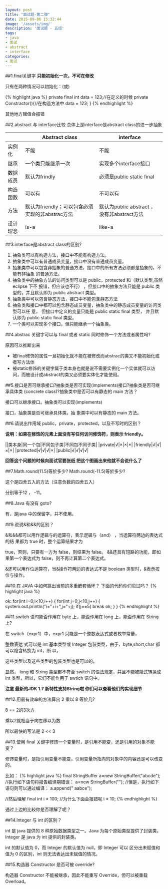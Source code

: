 ```yaml
---
layout: post
title: "面试题-第二弹"
date: 2015-09-06 15:32:44
image: '/assets/img/'
description: '面试题 - 五组'
tags:
- java
- 面试
- abstract
- interface 
categories:
- 面试
---
```

##1.final关键字
**只能初始化一次，不可在修改**

只有在两种情况可以初始化：(或)

{% highlight java %}
private final int data = 123;//在定义的时候
private Constractor(){//在构造方法中
    data = 123;
}
{% endhighlight %}

其他地方赋值会报错

##2.abstract 与 interface比较
总体上是interface是abstract class的进一步抽象

| |Abstract class|interface|
|-|-|-|
|实例化|不能|不能|
|继承|一个类只能继承一次|实现多个interface接口|
|数据成员|默认为frindly|必须是public static final|
|构造函数|可以有|不可以有|
|方法|默认为friendly；可以包含必须实现的非abstrac方法|默认为public abstract ，没有非abstract方法|
|设计理念|is-a|like-a|



##3.interface是abstract class的区别?

1. 抽象类可以有构造方法，接口中不能有构造方法。
2. 抽象类中可以有普通成员变量，接口中没有普通成员变量。
3. 抽象类中可以包含非抽象的普通方法，接口中的所有方法必须都是抽象的，不能有非抽象 的普通方法。 
4. 抽象类中的抽象方法的访问类型可以是 public，protected 和（默认类型,虽然 eclipse 下不 报错，但应该也不行） ，但接口中的抽象方法只能是 public 类型的，并且默认即为 public abstract 类型。 
5. 抽象类中可以包含静态方法，接口中不能包含静态方法 
6. 抽象类和接口中都可以包含静态成员变量，抽象类中的静态成员变量的访问类型可以任 意， 但接口中定义的变量只能是 public static final 类型， 并且默认即为 public static final 类型。 
7. 一个类可以实现多个接口，但只能继承一个抽象类。



##4.abstrac 关键字可以与 final 或者 static 同时修饰一个方法或者属性吗?

原因可以推断出来

- 被final修饰的属性一旦初始化就不能在被修改而abstrac的类又不能初始化或者写方法体
- 被static修饰的关键字属于类本身也就是说不需要实例化一个实体就可以访问，而被设计成abstract的类又必须要实体化才能使用。

##5.接口是否可继承接口?抽象类是否可实现(implements)接口?抽象类是否可继承具体类 (concrete class)?抽象类中是否可以有静态的 main 方法？

接口可以继承接口。抽象类可以实现(implements)

接口，抽象类是否可继承具体类。抽 象类中可以有静态的 main 方法。 

##6.请说出作用域 public，private，protected，以及不写时的区别？

**说明：如果在修饰的元素上面没有写任何访问修饰符，则表示 friendly。**

||类本身|同一个包|不同包子类|不同包不同子类|
|private|√|×|×|×|
|friendly|√|√|×|×|
|protected|√|√|√|×|
|public|√|√|√|√|

**回答这个问题的时候向面试官要张纸 把这个图画出来他就不会说什么了**

##7.Math.round(11.5)等於多少? Math.round(-11.5)等於多少? 

这个是四舍五入的方法（注意负数的四舍五入）

分别等于12  ，  -11。

##8.Java 有没有 goto?

有，是java 中的保留字，并不使用。 

##9.说说&和&&的区别？

&和&&都可以用作逻辑与的运算符，表示逻辑与（and） ，当运算符两边的表达式的结 果都为 true 时，整个运算结果才为

true，否则，只要有一方为 false，则结果为 false。 &&还具有短路的功能，即如果第一个表达式为 false，则不再计算第二个表达式。

&还可以用作位运算符，当&操作符两边的表达式不是 boolean 类型时，&表示按位与操作。

##10.在 JAVA 中如何跳出当前的多重嵌套循环？ 
下面的代码你们见过吗？
{% highlight java %}

ok:
for(int i=0;i<10;i++)
{
     for(int j=0;j<10;j++)
{
     system.out.println("i="+i+",j="+j);
     if(j==5)
     break ok;
}
}
{% endhighlight %}

##11.switch 语句能否作用在 byte 上，能否作用在 long 上，能否作用在 String 上?

在 switch（expr1）中，expr1 只能是一个整数表达式或者枚举常量，

整数表达 式可以是 int 基本类型或 Integer 包装类型，由于，byte,short,char 都可以隐含转换为 int，所 以，

这些类型以及这些类型的包装类型也是可以的。 

显然， long 和 String 类型都不符合 switch 的语法规定，并且不能被隐式转换成 int 类型，所以，它们不能作用于 swtich 语句中。 

**注意  最新的JDK 1.7 新特性支持String啦 你们可以查看他们的实现细节**

##12.用最有效率的方法算出 2 乘以 8 等於几?

8 == 2的3次方

乘以2就相当于向左移以为数

所以最快的写法是  2 << 3

##13.使用 final 关键字修饰一个变量时，是引用不能变，还是引用的对象不能变？

修饰变量时，是指引用变量不能变，引用变量所指向的对象中的内容还是可以改变的。

比如：
{% highlight java %}
final StringBuffer a=new StringBuffer("abcde");
//执行如下语句将报告编译期错误：
a=new StringBuffer("");
//但是，执行如下语句则可以通过编译：
a.append(" aabce");

//然后理解
final int i = 100;
//为什么下面会报错呢
i = 10;
{% endhighlight %}

通过上边的比较你是否理解了呢？

##14.Integer 与 int 的区别？

int 是 java 提供的 8 种原始数据类型之一。Java 为每个原始类型提供了封装类，Integer 是 java 为 int 提供的封装类。

int 的默认值为 0，而 Integer 的默认值为 null，即 Integer 可以 区分出未赋值和值为 0 的区别，int 则无法表达出未赋值的情况。

##15.构造器 Constructor 是否可被 override? 

构造器 Constructor 不能被继承，因此不能重写 Override，但可以被重载 Overload。




